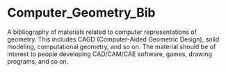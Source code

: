 # Computer_Geometry_Bib
A bibliography of materials related to computer representations of geometry. This includes CAGD (Computer-Aided Geometric Design), solid modeling, computational geometry, and so on. The material should be of interest to people developing CAD/CAM/CAE software, games, drawing programs, and so on. 
